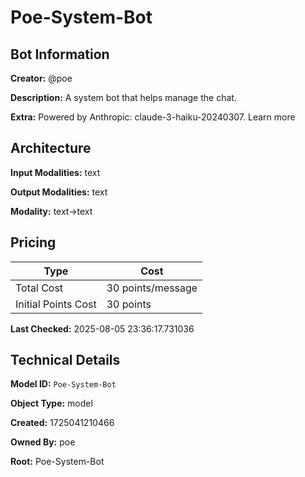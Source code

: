# Poe-System-Bot

## Bot Information

**Creator:** @poe

**Description:** A system bot that helps manage the chat.

**Extra:** Powered by Anthropic: claude-3-haiku-20240307. Learn more


## Architecture

**Input Modalities:** text

**Output Modalities:** text

**Modality:** text->text


## Pricing

| Type | Cost |
|------|------|
| Total Cost | 30 points/message |
| Initial Points Cost | 30 points |

**Last Checked:** 2025-08-05 23:36:17.731036


## Technical Details

**Model ID:** `Poe-System-Bot`

**Object Type:** model

**Created:** 1725041210466

**Owned By:** poe

**Root:** Poe-System-Bot
